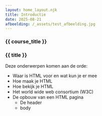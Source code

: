 ```yaml
---
layout: home_layout.njk
title: Introductie
date: 2025-08-21
afbeelding: /_assets/test_afbeelding.jpg
---
```


### {{ course_title }}
### {{ title }}

Deze onderwerpen komen aan de orde:
* Waar is HTML voor en wat kun je er mee
* Hoe maak je HTML
* Hoe bekijk je HTML
* Het world wide web consortium (W3C)
* De opbouw van een HTML pagina 
    * De header
    * body